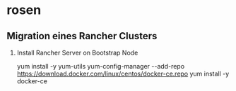 # rosen
## Migration eines Rancher Clusters

1. Install Rancher Server on Bootstrap Node

    
    yum install -y yum-utils
    yum-config-manager --add-repo https://download.docker.com/linux/centos/docker-ce.repo
    yum install -y docker-ce

